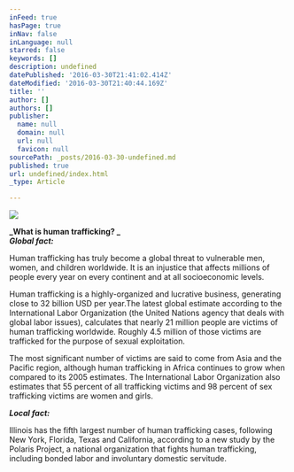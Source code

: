 ```yaml
---
inFeed: true
hasPage: true
inNav: false
inLanguage: null
starred: false
keywords: []
description: undefined
datePublished: '2016-03-30T21:41:02.414Z'
dateModified: '2016-03-30T21:40:44.169Z'
title: ''
author: []
authors: []
publisher:
  name: null
  domain: null
  url: null
  favicon: null
sourcePath: _posts/2016-03-30-undefined.md
published: true
url: undefined/index.html
_type: Article

---
```

![](https://the-grid-user-content.s3-us-west-2.amazonaws.com/c098154c-c4fc-448b-9987-d9f817cce7ff.jpg)

**_What is human trafficking? _**  
**_Global fact:_**

Human trafficking has truly become a global threat to vulnerable men, women, and children worldwide. It is an injustice that affects millions of people every year on every continent and at all socioeconomic levels.

Human trafficking is a highly-organized and lucrative business, generating close to 32 billion USD per year.The latest global estimate according to the International Labor Organization (the United Nations agency that deals with global labor issues), calculates that nearly 21 million people are victims of human trafficking worldwide. Roughly 4.5 million of those victims are trafficked for the purpose of sexual exploitation.

The most significant number of victims are said to come from Asia and the Pacific region, although human trafficking in Africa continues to grow when compared to its 2005 estimates. The International Labor Organization also estimates that 55 percent of all trafficking victims and 98 percent of sex trafficking victims are women and girls.

**_Local fact:_**

Illinois has the fifth largest number of human trafficking cases, following New York, Florida, Texas and California, according to a new study by the Polaris Project, a national organization that fights human trafficking, including bonded labor and involuntary domestic servitude.